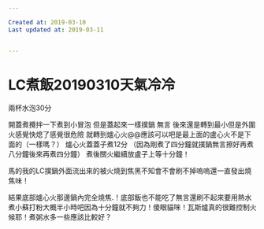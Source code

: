 ```yaml
---

Created at: 2019-03-10
Last updated at: 2019-03-11


---
```


# LC煮飯20190310天氣冷冷


兩杯水泡30分

開蓋煮攪拌一下煮到小冒泡
但是蓋起來一樣撲鍋 無言
後來還是轉到最小但是外圍火感覺快熄了感覺很危險
就轉到爐心火@@應該可以吧是最上面的盧心火不是下面的（一樣嗎？）
爐心火蓋蓋子煮12分
（因為剛煮了四分鐘就撲鍋無言擦好再煮八分鐘後來再煮四分鐘）
煮後關火繼續放盧子上等十分鐘！

馬的我的LC撲鍋外面流出來的被火燒到焦黑不知會不會刷不掉嗚嗚還一直發出燒焦味！

結果底部爐心火那邊鍋內完全燒焦.！底部飯也不能吃了無言還刷不起來要用熱水煮小蘇打粉大概半小時吧因為十分鐘就不夠力！傻眼貓咪！瓦斯爐真的很難控制火候耶！煮粥水多一些應該比較好？

